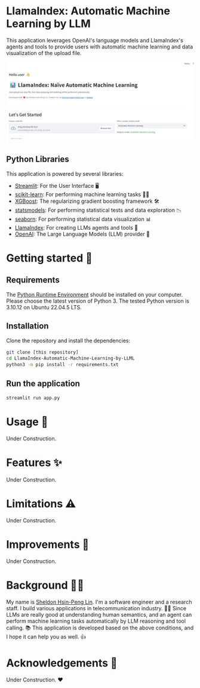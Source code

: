 # LlamaIndex: Automatic Machine Learning by LLM
This application leverages OpenAI's language models and LlamaIndex's agents and tools to provide users with automatic machine learning and data visualization of the upload file. 

![application homepage](./homepage.png)

## Python Libraries
This application is powered by several libraries:
- [Streamlit](https://streamlit.io/): For the User Interface 🖥️
- [scikit-learn](https://scikit-learn.org/stable/): For performing machine learning tasks 🧑‍💻
- [XGBoost](https://xgboost.ai/): The regularizing gradient boosting framework 🛠️
- [statsmodels](https://www.statsmodels.org/stable/index.html): For performing statistical tests and data exploration 📉
- [seaborn](https://seaborn.pydata.org/): For performing statistical data visualization 📊
- [LlamaIndex](https://www.llamaindex.ai/): For creating LLMs agents and tools 🔗
- [OpenAI](https://openai.com/): The Large Language Models (LLM) provider 🧠


# Getting started 🏁

## Requirements

The [Python Runtime Environment](https://www.python.org/) should be installed on your computer.
Please choose the latest version of Python 3. The tested Python version is 3.10.12 on Ubuntu 22.04.5 LTS.


## Installation

Clone the repository and install the dependencies:

```bash
git clone [this repository]
cd LlamaIndex-Automatic-Machine-Learning-by-LLML
python3 -m pip install -r requirements.txt
```

## Run the application

```bash
streamlit run app.py
```
 
# Usage 📖
Under Construction.


# Features ✨
Under Construction.


# Limitations ⚠️
Under Construction.


# Improvements 🚀
Under Construction.


# Background 🧑‍🎓
My name is [Sheldon Hsin-Peng Lin](https://www.linkedin.com/in/sheldon-hsin-peng-lin-51306685/). I'm a software engineer and a research staff. I build various applications in telecommunication industry. 👨‍🔧
Since LLMs are really good at understanding human semantics, and an agent can perform machine learning tasks automatically by LLM reasoning and tool calling. 📚
This application is developed based on the above conditions, and I hope it can help you as well. 👍


# Acknowledgements 🙏
Under Construction. ❤️